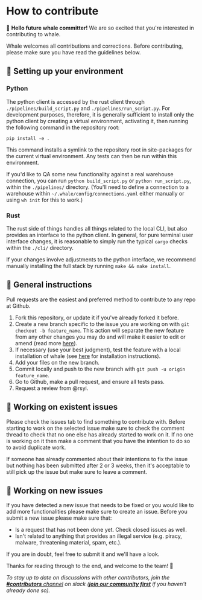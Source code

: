 # How to contribute
👋 **Hello future whale committer!** We are so excited that you're interested in contributing to whale.

Whale welcomes all contributions and corrections. Before contributing, please make sure you have read the guidelines below.

## 🌳 Setting up your environment
### Python
The python client is accessed by the rust client through `./pipelines/build_script.py` and `./pipelines/run_script.py`.  For development purposes, therefore, it is generally sufficient to install only the python client by creating a virtual environment, activating it, then running the following command in the repository root:
```
pip install -e .
```
This command installs a symlink to the repository root in site-packages for the current virtual environment. Any tests can then be run within this environment. 

If you'd like to QA some new functionality against a real warehouse connection, you can run `python build_script.py` or `python run_script.py`, within the `./pipelines/` directory. (You'll need to define a connection to a warehouse within `~/.whale/config/connections.yaml` either manually or using `wh init` for this to work.)

### Rust
The rust side of things handles all things related to the local CLI, but also provides an interface to the python client. In general, for pure terminal user interface changes, it is reasonable to simply run the typical `cargo` checks within the `./cli/` directory.

If your changes involve adjustments to the python interface, we recommend manually installing the full stack by running `make && make install`.

## 📘 General instructions
Pull requests are the easiest and preferred method to contribute to any repo at Github.

1. Fork this repository, or update it if you've already forked it before.
2. Create a new branch specific to the issue you are working on with `git checkout -b feature_name`. This action will separate the new feature from any other changes you may do and will make it easier to edit or amend (read more [here](https://guides.github.com/introduction/flow/)).
3. If necessary (use your best judgment), test the feature with a local installation of whale (see [here](https://docs.whale.cx/#all-others) for installation instructions).
4. Add your files on the new branch.
5. Commit locally and push to the new branch with `git push -u origin feature_name`.
6. Go to Github, make a pull request, and ensure all tests pass.
7. Request a review from @rsyi.

## 📖 Working on existent issues
Please check the issues tab to find something to contribute with. Before starting to work on the selected issue make sure to check the comment thread to check that no one else has already started to work on it. If no one is working on it then make a comment that you have the intention to do so to avoid duplicate work.

If someone has already commented about their intentions to fix the issue but nothing has been submitted after 2 or 3 weeks, then it's acceptable to still pick up the issue but make sure to leave a comment.

## 📝 Working on new issues
If you have detected a new issue that needs to be fixed or you would like to add more functionalities please make sure to create an issue.
Before you submit a new issue please make sure that:
- Is a request that has not been done yet. Check closed issues as well.
- Isn't related to anything that provides an illegal service (e.g. piracy, malware, threatening material, spam, etc.).

If you are in doubt, feel free to submit it and we'll have a look.

Thanks for reading through to the end, and welcome to the team! :whale:

*To stay up to date on discussions with other contributors, join the [**#contributors** channel](https://talk-whale.slack.com/archives/C01DHUR40U9) on slack ([**join our community first**](https://join.slack.com/t/talk-whale/shared_invite/zt-i2rayu1u-fljCh7reVstTBOtaH1n1xA) if you haven't already done so).*
